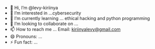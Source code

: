 - 👋 Hi, I’m @levy-kiriinya
- 👀 I’m interested in ...cybersecurity 
- 🌱 I’m currently learning ... ethical hacking and python programming  
- 💞️ I’m looking to collaborate on ...
- 📫 How to reach me ... Email: kiriinyalevy@gmail.com 
- 😄 Pronouns: ...
- ⚡ Fun fact: ...

<!---
levy-kiriinya/levy-kiriinya is a ✨ special ✨ repository because its `README.md` (this file) appears on your GitHub profile.
You can click the Preview link to take a look at your changes.
--->
